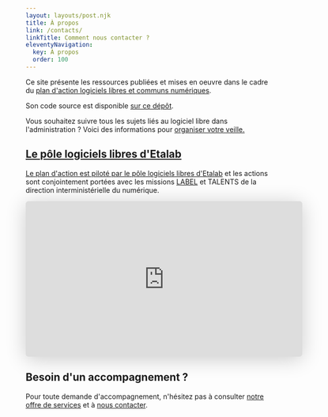 ```yaml
---
layout: layouts/post.njk
title: À propos
link: /contacts/
linkTitle: Comment nous contacter ?
eleventyNavigation:
  key: À propos
  order: 100
---
```


Ce site présente les ressources publiées et mises en oeuvre dans le cadre du [plan d'action logiciels libres et communs numériques](/plan-action-logiciels-libres-et-communs-numeriques/).

Son code source est disponible [sur ce dépôt](https://git.sr.ht/~etalab/communs.numerique.gouv.fr).

<div class="fr-highlight">
  <p>Vous souhaitez suivre tous les sujets liés au logiciel libre dans l'administration ?  Voici des informations pour <a href="https://man.sr.ht/~etalab/logiciels-libres/veille.md" title="Organiser votre veille sur le logiciel libre dans l'administration - Lien externe">organiser votre veille.</p>
</div>

## Le pôle logiciels libres d'Etalab

Le plan d'action est piloté par le pôle logiciels libres d'[Etalab](https://etalab.gouv.fr) et les actions sont conjointement portées avec les missions [LABEL](https://catalogue.numerique.gouv.fr) et TALENTS de la direction interministérielle du numérique.

<iframe class="speakerdeck-iframe" style="border: 0px none; background: rgba(0, 0, 0, 0.1) none repeat scroll 0% 0% padding-box; margin: 0px; padding: 0px; border-radius: 6px; box-shadow: rgba(0, 0, 0, 0.2) 0px 5px 40px; width: 560px; height: 315px;" src="https://speakerdeck.com/player/7ceb08a81930464b8a9595352930d9a9" title="Présentation du pôle logiciels libres d'Etalab/DINUM" allowfullscreen="true" mozallowfullscreen="true" webkitallowfullscreen="true" data-ratio="1.7777777777777777" frameborder="0"></iframe>

## Besoin d'un accompagnement ?

Pour toute demande d'accompagnement, n'hésitez pas à consulter [notre offre de services](https://man.sr.ht/~etalab/logiciels-libres/offre-de-services.md "Offre de services du pôle logiciels libres - Lien externe") et à [nous contacter](/contacts/).
